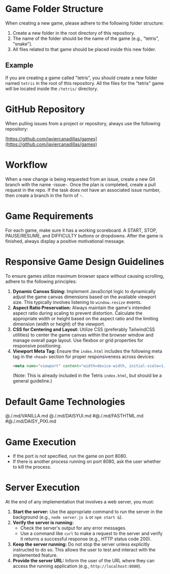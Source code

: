 # Game Folder Structure

When creating a new game, please adhere to the following folder structure:

1.  Create a new folder in the root directory of this repository.
2.  The name of the folder should be the name of the game (e.g., "tetris", "snake").
3.  All files related to that game should be placed inside this new folder.

## Example

If you are creating a game called "tetris", you should create a new folder named `tetris` in the root of this repository. All the files for the "tetris" game will be located inside the `/tetris/` directory.

# GitHub Repository

When pulling issues from a project or repository, always use the following repository:

[https://github.com/javiercanadillas/games](https://github.com/javiercanadillas/games)

# Workflow

When a new change is being requested from an issue, create a new Git branch with the name <date as in YY-MM-DD>-issue-<issueNumber>. Once the plan is completed, create a pull request in the repo.
If the task does not have an associated issue number, then create a branch in the form of <date in YY-MM-YY>-<planName>.

# Game Requirements

For each game, make sure it has a working scoreboard. A START, STOP, PAUSE/RESUME, and DIFFICULTY buttons or dropdowns. After the game is finished, always display a positive motivational message.

# Responsive Game Design Guidelines

To ensure games utilize maximum browser space without causing scrolling, adhere to the following principles:

1.  **Dynamic Canvas Sizing:** Implement JavaScript logic to dynamically adjust the game canvas dimensions based on the available viewport size. This typically involves listening to `window.resize` events.
2.  **Aspect Ratio Preservation:** Always maintain the game's intended aspect ratio during scaling to prevent distortion. Calculate the appropriate width or height based on the aspect ratio and the limiting dimension (width or height) of the viewport.
3.  **CSS for Centering and Layout:** Utilize CSS (preferably TailwindCSS utilities) to center the game canvas within the browser window and manage overall page layout. Use flexbox or grid properties for responsive positioning.
4.  **Viewport Meta Tag:** Ensure the `index.html` includes the following meta tag in the `<head>` section for proper responsiveness across devices:
    ```html
    <meta name="viewport" content="width=device-width, initial-scale=1.0">
    ```
    (Note: This is already included in the Tetris `index.html`, but should be a general guideline.)

# Default Game Technologies

@./.md/VANILLA.md
@./.md/DAISYUI.md
#@./.md/FASTHTML.md
#@./.md/DAISY_PIXI.md

# Game Execution

-   If the port is not specified, run the game on port 8080.
-   If there is another process running on port 8080, ask the user whether to kill the process.

# Server Execution

At the end of any implementation that involves a web server, you must:

1.  **Start the server:** Use the appropriate command to run the server in the background (e.g., `node server.js &` or `npm start &`).
2.  **Verify the server is running:**
    -   Check the server's output for any error messages.
    -   Use a command like `curl` to make a request to the server and verify it returns a successful response (e.g., HTTP status code 200).
3.  **Keep the server running:** Do not stop the server unless explicitly instructed to do so. This allows the user to test and interact with the implemented feature.
4.  **Provide the server URL:** Inform the user of the URL where they can access the running application (e.g., `http://localhost:8080`).